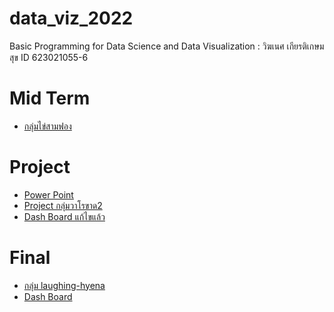 # data_viz_2022
Basic Programming for Data Science and Data Visualization : วิฆเนศ เกียรติเกษมสุข ID 623021055-6

# Mid Term
* [กลุ่มไข่สามฟอง](https://github.com/Wikanes-k/data_viz_2022/blob/main/BasicPython%26DataViz_midterm2022.ipynb)

# Project
* [Power Point](https://github.com/Wikanes-k/data_viz_2022/blob/main/Valo_%E0%B8%82%E0%B8%B2%E0%B8%942.pdf)
* [Project กลุ่มวาโรขาด2]()
* [Dash Board แก้ไขแล้ว]()

# Final
* [กลุ่ม laughing-hyena]()
* [Dash Board]()
